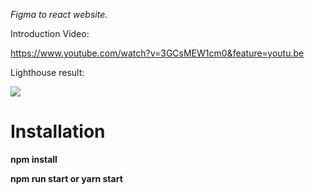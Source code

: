 *Figma to react website.*

Introduction Video:

https://www.youtube.com/watch?v=3GCsMEW1cm0&feature=youtu.be

Lighthouse result:

![](https://i.hizliresim.com/rF4ByD.png)

# Installation

**npm install**

**npm run start or yarn start**

